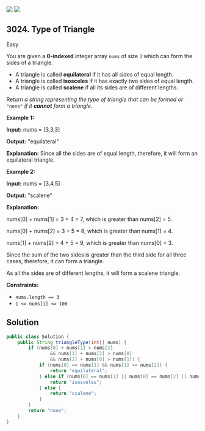 [![](https://img.shields.io/github/stars/javadev/LeetCode-in-Java?label=Stars&style=flat-square)](https://github.com/javadev/LeetCode-in-Java)
[![](https://img.shields.io/github/forks/javadev/LeetCode-in-Java?label=Fork%20me%20on%20GitHub%20&style=flat-square)](https://github.com/javadev/LeetCode-in-Java/fork)

## 3024\. Type of Triangle

Easy

You are given a **0-indexed** integer array `nums` of size `3` which can form the sides of a triangle.

*   A triangle is called **equilateral** if it has all sides of equal length.
*   A triangle is called **isosceles** if it has exactly two sides of equal length.
*   A triangle is called **scalene** if all its sides are of different lengths.

Return _a string representing_ _the type of triangle that can be formed_ _or_ `"none"` _if it **cannot** form a triangle._

**Example 1:**

**Input:** nums = [3,3,3]

**Output:** "equilateral"

**Explanation:** Since all the sides are of equal length, therefore, it will form an equilateral triangle.

**Example 2:**

**Input:** nums = [3,4,5]

**Output:** "scalene"

**Explanation:** 

nums[0] + nums[1] = 3 + 4 = 7, which is greater than nums[2] = 5. 

nums[0] + nums[2] = 3 + 5 = 8, which is greater than nums[1] = 4. 

nums[1] + nums[2] = 4 + 5 = 9, which is greater than nums[0] = 3. 

Since the sum of the two sides is greater than the third side for all three cases, therefore, it can form a triangle. 

As all the sides are of different lengths, it will form a scalene triangle.

**Constraints:**

*   `nums.length == 3`
*   `1 <= nums[i] <= 100`

## Solution

```java
public class Solution {
    public String triangleType(int[] nums) {
        if (nums[0] + nums[1] > nums[2]
                && nums[1] + nums[2] > nums[0]
                && nums[2] + nums[0] > nums[1]) {
            if (nums[0] == nums[1] && nums[1] == nums[2]) {
                return "equilateral";
            } else if (nums[0] == nums[1] || nums[0] == nums[2] || nums[2] == nums[1]) {
                return "isosceles";
            } else {
                return "scalene";
            }
        }
        return "none";
    }
}
```